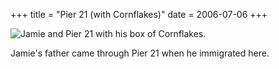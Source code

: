 +++
title = "Pier 21 (with Cornflakes)"
date = 2006-07-06
+++

![Jamie and Pier 21 with his box of Cornflakes.](http://www.aphoenix.ca/photoblog/photos/Pier21WithCornflakes.jpg)

Jamie's father came through Pier 21 when he immigrated here.
